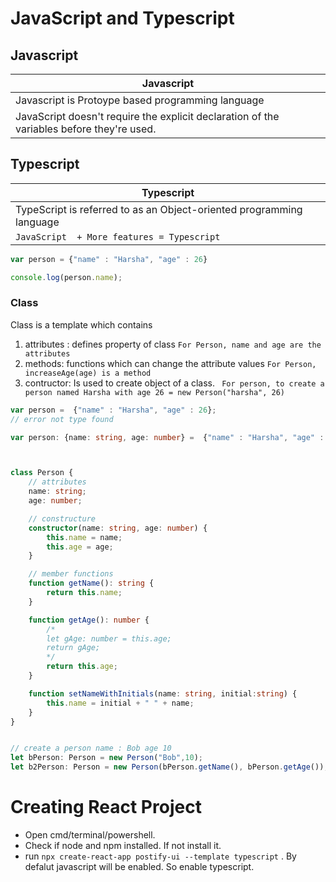 # JavaScript and Typescript

## Javascript 
|Javascript|
|-|
|Javascript is Protoype based programming language|
|JavaScript doesn't require the explicit declaration of the variables before they're used.|

## Typescript 
|Typescript|
|-|
|TypeScript is referred to as an Object-oriented programming language|
|`JavaScript  + More features = Typescript`|


``` javascript
var person = {"name" : "Harsha", "age" : 26}

console.log(person.name);
```


### Class
Class is a template which contains 
1. attributes : defines property of class `For Person, name and age are the attributes`
2. methods: functions which can change the attribute values `For Person, increaseAge(age) is a method`
3. contructor: Is used to create object of a class.    ` For person, to create a person named Harsha with age 26 = new Person("harsha", 26)` 

``` typescript
var person =  {"name" : "Harsha", "age" : 26};
// error not type found

var person: {name: string, age: number} =  {"name" : "Harsha", "age" : 26};



class Person {
    // attributes
    name: string;
    age: number;

    // constructure
    constructor(name: string, age: number) {
        this.name = name;
        this.age = age;
    }

    // member functions
    function getName(): string {
        return this.name;
    }

    function getAge(): number {
        /*
        let gAge: number = this.age;
        return gAge;
        */
        return this.age;
    }

    function setNameWithInitials(name: string, initial:string) {
        this.name = initial + " " + name;
    }
}


// create a person name : Bob age 10
let bPerson: Person = new Person("Bob",10);
let b2Person: Person = new Person(bPerson.getName(), bPerson.getAge()); // coping the name and age. 

```
# Creating React Project

- Open cmd/terminal/powershell.
- Check if node and npm installed. If not install it.
- run `npx create-react-app postify-ui --template typescript` . By defalut javascript will be enabled. So enable typescript.



